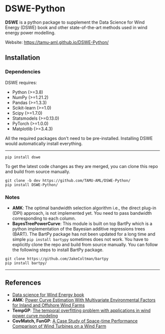 # DSWE-Python
**DSWE** is a python package to supplement the Data Science for Wind Energy (DSWE) book and other state-of-the-art methods used in wind energy power modelling.

Website: https://tamu-aml.github.io/DSWE-Python/

Installation
------------

### Dependencies

DSWE requires:

- Python (>=3.8)
- NumPy (>=1.21.2)
- Pandas (>=1.3.3)
- Scikit-learn (>=1.0)
- Scipy (>=1.7.0)
- Statsmodels (>=0.13.0)
- PyTorch (>=1.0.0)
- Matplotlib (>=3.4.3)

All the required packages don't need to be pre-installed. Installing DSWE would automatically install everything.

--------------------------------------------------------------------------------

```console
pip install dswe
```

To get the latest code changes as they are merged, you can clone this repo and build from source manually.
```console
git clone -b dev https://github.com/TAMU-AML/DSWE-Python/
pip install DSWE-Python/
```

### Notes

- **AMK**: The optimal bandwidth selection algorithm i.e., the direct plug-in (DPI) approach, is not implemented yet. You need to pass bandwidth corresponding to each column.
- **BayesTreePowerCurve**: This module is built on top BartPy which is a python implementation of the Bayesian additive regressions trees (BART). The BartPy package has not been updated for a long time and simple ```pip install bartypy``` sometimes does not work. You have to explicitly clone the repo and build from source manually. You can follow the following steps to install BartPy package.

```console
git clone https://github.com/JakeColtman/bartpy
pip install bartpy/
```

--------------------------------------------------------------------------------

References
----------
- [Data science for Wind Energy book](https://aml.engr.tamu.edu/book-dswe/)
- **AMK**: [Power Curve Estimation With Multivariate Environmental Factors for Inland and Offshore Wind Farms](https://aml.engr.tamu.edu/wp-content/uploads/sites/164/2017/11/J53.pdf)
- **TempGP**: [The temporal overfitting problem with applications in wind power curve modeling](https://arxiv.org/abs/2012.01349)
- **CovMatch, FunGP**: [A Case Study of Space-time Performance Comparison of Wind Turbines on a Wind Farm](https://arxiv.org/pdf/2005.08652.pdf)
